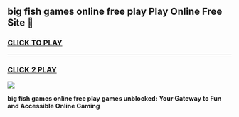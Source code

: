 
## big fish games online free play Play Online Free Site 👋
<h3>
<a href="https://download.freeplayer.one?title=big_fish_games_online_free_play&ref=21F">CLICK TO PLAY</a></h3>
<hr>

<h3>
<a href="https://download.freeplayer.one?title=big_fish_games_online_free_play&ref=21F">CLICK 2 PLAY</a>
  
</h3>

<a href="https://download.freeplayer.one?title=big_fish_games_online_free_play&ref=21F"><img src="https://cdnb.artstation.com/p/assets/images/images/032/539/853/original/anto-thomas-button-gif.gif"></a>


**big fish games online free play games unblocked: Your Gateway to Fun and Accessible Online Gaming**
